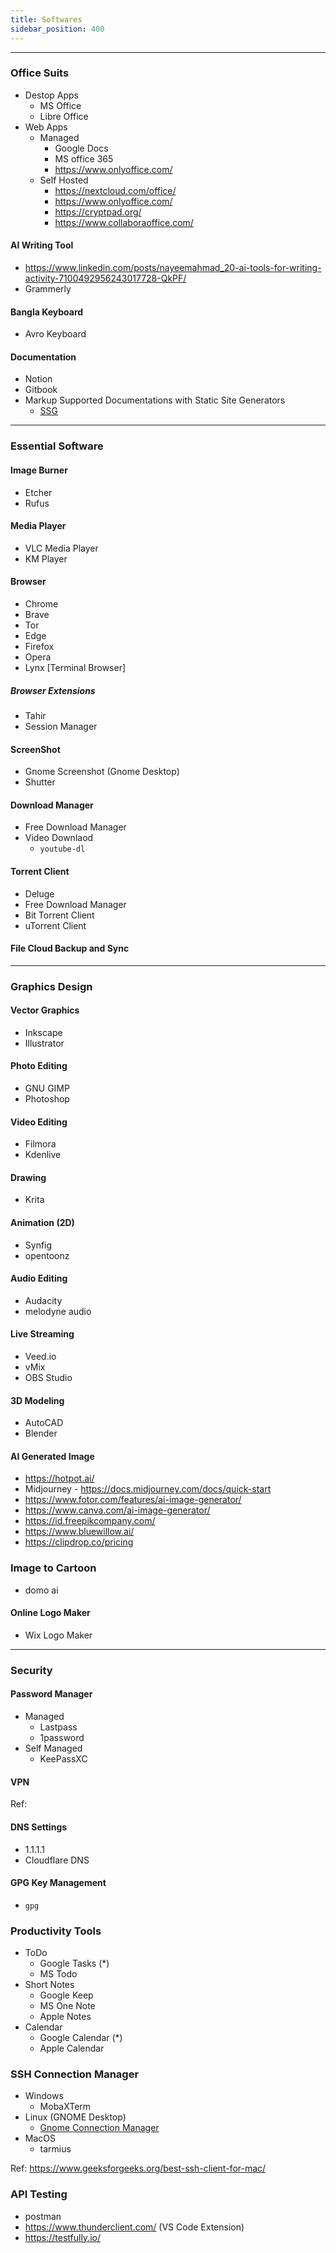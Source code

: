 ```yaml
---
title: Softwares
sidebar_position: 400
---
```


---
### Office Suits

- Destop Apps
  - MS Office
  - Libre Office
- Web Apps
  - Managed
    - Google Docs
    - MS office 365
    - https://www.onlyoffice.com/
  - Self Hosted
    - https://nextcloud.com/office/
    - https://www.onlyoffice.com/
    - https://cryptpad.org/
    - https://www.collaboraoffice.com/

#### AI Writing Tool
  - https://www.linkedin.com/posts/nayeemahmad_20-ai-tools-for-writing-activity-7100492956243017728-QkPF/
  - Grammerly

#### Bangla Keyboard
- Avro Keyboard

#### Documentation
- Notion
- Gitbook
- Markup Supported Documentations with Static Site Generators
  - [SSG](http://localhost:3000/rtx/notes/5%20Development/4%20Libraries%20and%20Frameworks/2%20Frontend/#static-site-generators)

---
### Essential Software

#### Image Burner

- Etcher
- Rufus

#### Media Player

- VLC Media Player
- KM Player

#### Browser
- Chrome
- Brave
- Tor
- Edge
- Firefox
- Opera
- Lynx [Terminal Browser]

##### Browser Extensions

- Tahir
- Session Manager

#### ScreenShot

- Gnome Screenshot (Gnome Desktop)
- Shutter

#### Download Manager

- Free Download Manager
- Video Downlaod
  - `youtube-dl`

#### Torrent Client

- Deluge
- Free Download Manager
- Bit Torrent Client
- uTorrent Client

#### File Cloud Backup and Sync

[//]: # (- [Discussed in Operations/Storage]&#40;./../6%20Operations/9%20Storages/#cloud-storage-with-file-sync&#41;)

----
### Graphics Design

#### Vector Graphics
  - Inkscape
  - Illustrator

#### Photo Editing
  - GNU GIMP
  - Photoshop

#### Video Editing
  - Filmora
  - Kdenlive

#### Drawing
  - Krita

#### Animation (2D)
  - Synfig
  - opentoonz

#### Audio Editing
  - Audacity
  - melodyne audio

#### Live Streaming
  - Veed.io
  - vMix
  - OBS Studio

#### 3D Modeling
  - AutoCAD
  - Blender

#### AI Generated Image
- https://hotpot.ai/
- Midjourney - https://docs.midjourney.com/docs/quick-start
- https://www.fotor.com/features/ai-image-generator/
- https://www.canva.com/ai-image-generator/
- https://id.freepikcompany.com/
- https://www.bluewillow.ai/
- https://clipdrop.co/pricing

### Image to Cartoon

- domo ai

#### Online Logo Maker
- Wix Logo Maker

---
### Security

#### Password Manager
- Managed
  - Lastpass
  - 1password
- Self Managed
  - KeePassXC

#### VPN


Ref:

#### DNS Settings
- 1.1.1.1
- Cloudflare DNS

#### GPG Key Management

- `gpg`

### Productivity Tools

- ToDo 
  - Google Tasks (*)
  - MS Todo
- Short Notes
  - Google Keep
  - MS One Note
  - Apple Notes
- Calendar
  - Google Calendar (*)
  - Apple Calendar

### SSH Connection Manager 

- Windows 
  - MobaXTerm
- Linux (GNOME Desktop)
  - [Gnome Connection Manager](https://github.com/kuthulux/gnome-connection-manager/tree/master)
- MacOS
  - tarmius

Ref: https://www.geeksforgeeks.org/best-ssh-client-for-mac/


### API Testing 

- postman
- https://www.thunderclient.com/ (VS Code Extension)
- https://testfully.io/

